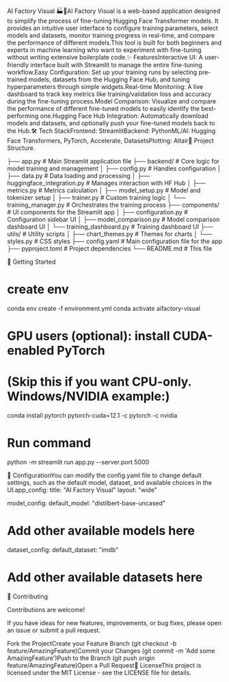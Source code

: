 AI Factory Visual 🏭🤖AI Factory Visual is a web-based application designed to simplify the process of fine-tuning Hugging Face Transformer models. It provides an intuitive user interface to configure training parameters, select models and datasets, monitor training progress in real-time, and compare the performance of different models.This tool is built for both beginners and experts in machine learning who want to experiment with fine-tuning without writing extensive boilerplate code.✨ FeaturesInteractive UI: A user-friendly interface built with Streamlit to manage the entire fine-tuning workflow.Easy Configuration: Set up your training runs by selecting pre-trained models, datasets from the Hugging Face Hub, and tuning hyperparameters through simple widgets.Real-time Monitoring: A live dashboard to track key metrics like training/validation loss and accuracy during the fine-tuning process.Model Comparison: Visualize and compare the performance of different fine-tuned models to easily identify the best-performing one.Hugging Face Hub Integration: Automatically download models and datasets, and optionally push your fine-tuned models back to the Hub.🛠️ Tech StackFrontend: StreamlitBackend: PythonML/AI: Hugging Face Transformers, PyTorch, Accelerate, DatasetsPlotting: Altair📂 Project Structure.

├── app.py                      # Main Streamlit application file
├── backend/                    # Core logic for model training and management
│   ├── config.py               # Handles configuration
│   ├── data.py                 # Data loading and processing
│   ├── huggingface_integration.py # Manages interaction with HF Hub
│   ├── metrics.py              # Metrics calculation
│   ├── model_setup.py          # Model and tokenizer setup
│   ├── trainer.py              # Custom training logic
│   └── training_manager.py     # Orchestrates the training process
├── components/                 # UI components for the Streamlit app
│   ├── configuration.py        # Configuration sidebar UI
│   ├── model_comparison.py     # Model comparison dashboard UI
│   └── training_dashboard.py   # Training dashboard UI
├── utils/                      # Utility scripts
│   ├── chart_themes.py         # Themes for charts
│   └── styles.py               # CSS styles
├── config.yaml                 # Main configuration file for the app
├── pyproject.toml              # Project dependencies
└── README.md                   # This file

🚀 Getting Started

# create env
conda env create -f environment.yml
conda activate aifactory-visual

# GPU users (optional): install CUDA-enabled PyTorch
# (Skip this if you want CPU-only. Windows/NVIDIA example:)
conda install pytorch pytorch-cuda=12.1 -c pytorch -c nvidia

# Run command
python -m streamlit run app.py --server.port 5000

🔧 ConfigurationYou can modify the config.yaml file to change default settings, such as the default model, dataset, and available choices in the UI.app_config:
  title: "AI Factory Visual"
  layout: "wide"

model_config:
  default_model: "distilbert-base-uncased"
  # Add other available models here

dataset_config:
  default_dataset: "imdb"
  # Add other available datasets here
🤝 Contributing

Contributions are welcome! 

If you have ideas for new features, improvements, or bug fixes, please open an issue or submit a pull request.

Fork the ProjectCreate your Feature Branch (git checkout -b feature/AmazingFeature)Commit your Changes (git commit -m 'Add some AmazingFeature')Push to the Branch (git push origin feature/AmazingFeature)Open a Pull Request📄 LicenseThis project is licensed under the MIT License - see the LICENSE file for details.
